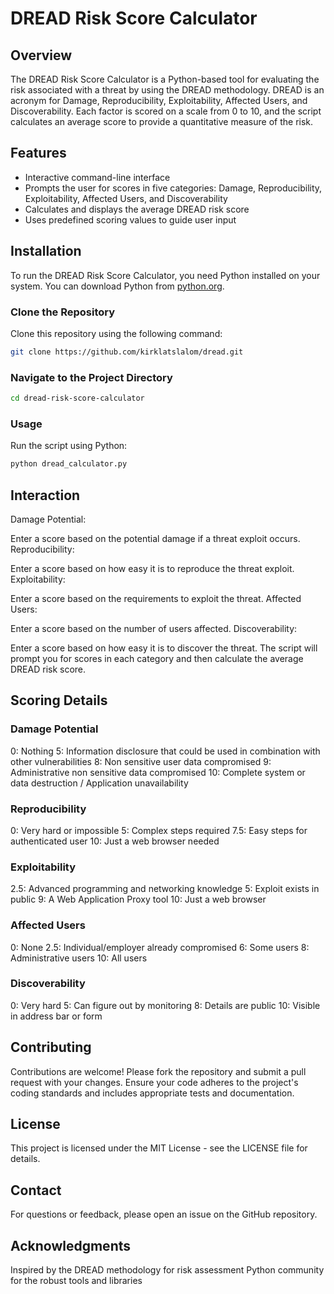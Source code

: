 # DREAD Risk Score Calculator

## Overview

The DREAD Risk Score Calculator is a Python-based tool for evaluating the risk
 associated with a threat by using the DREAD methodology. DREAD is an acronym
 for Damage, Reproducibility, Exploitability, Affected Users, and
 Discoverability. Each factor is scored on a scale from 0 to 10, and the script
 calculates an average score to provide a quantitative measure of the risk.

## Features

- Interactive command-line interface
- Prompts the user for scores in five categories: Damage, Reproducibility,
 Exploitability, Affected Users, and Discoverability
- Calculates and displays the average DREAD risk score
- Uses predefined scoring values to guide user input

## Installation

To run the DREAD Risk Score Calculator, you need Python installed on your
 system. You can download Python from
 [python.org](https://www.python.org/downloads/).

### Clone the Repository

Clone this repository using the following command:

```bash
git clone https://github.com/kirklatslalom/dread.git
```

### Navigate to the Project Directory

```bash
cd dread-risk-score-calculator
```

### Usage

Run the script using Python:

```bash
python dread_calculator.py
```

## Interaction

Damage Potential:

Enter a score based on the potential damage if a threat exploit occurs.
Reproducibility:

Enter a score based on how easy it is to reproduce the threat exploit.
Exploitability:

Enter a score based on the requirements to exploit the threat.
Affected Users:

Enter a score based on the number of users affected.
Discoverability:

Enter a score based on how easy it is to discover the threat.
The script will prompt you for scores in each category and then calculate the
 average DREAD risk score.

## Scoring Details

### Damage Potential

0: Nothing
5: Information disclosure that could be used in combination with other
 vulnerabilities
8: Non sensitive user data compromised
9: Administrative non sensitive data compromised
10: Complete system or data destruction / Application unavailability

### Reproducibility

0: Very hard or impossible
5: Complex steps required
7.5: Easy steps for authenticated user
10: Just a web browser needed

### Exploitability

2.5: Advanced programming and networking knowledge
5: Exploit exists in public
9: A Web Application Proxy tool
10: Just a web browser

### Affected Users

0: None
2.5: Individual/employer already compromised
6: Some users
8: Administrative users
10: All users

### Discoverability

0: Very hard
5: Can figure out by monitoring
8: Details are public
10: Visible in address bar or form

## Contributing

Contributions are welcome! Please fork the repository and submit a pull request
 with your changes. Ensure your code adheres to the project's coding standards
 and includes appropriate tests and documentation.

## License

This project is licensed under the MIT License - see the LICENSE file for
 details.

## Contact

For questions or feedback, please open an issue on the GitHub repository.

## Acknowledgments

Inspired by the DREAD methodology for risk assessment
Python community for the robust tools and libraries
